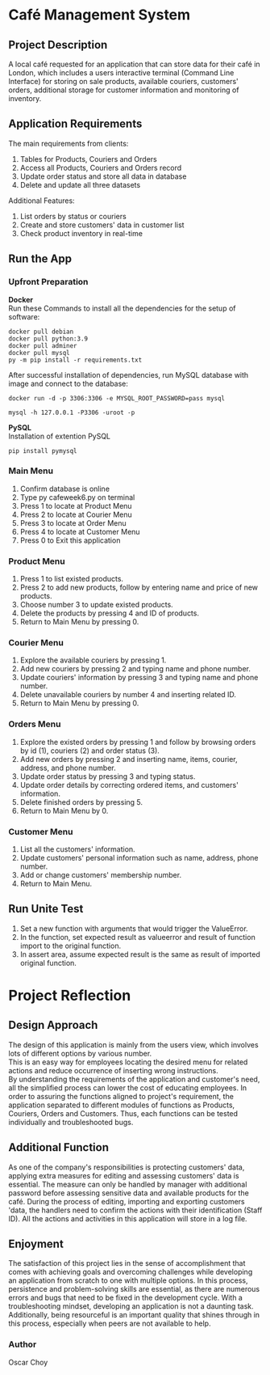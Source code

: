 # Café Management System

## Project Description

A local café requested for an application that can store data for their café in London, which includes a users interactive terminal (Command Line Interface) for storing on sale products, available couriers, customers' orders, additional storage for customer information and monitoring of inventory.

## Application Requirements
The main requirements from clients:
1) Tables for Products, Couriers and Orders
2) Access all Products, Couriers and Orders record
3) Update order status and store all data in database
4) Delete and update all three datasets

Additional Features:
1) List orders by status or couriers
2) Create and store customers' data in customer list
3) Check product inventory in real-time

## Run the App
### Upfront Preparation

**Docker**\
Run these Commands to install all the dependencies for the setup of software:
```docker
docker pull debian
docker pull python:3.9
docker pull adminer
docker pull mysql
py -m pip install -r requirements.txt
```
After successful installation of dependencies, run MySQL database with image and connect to the database:


```docker
docker run -d -p 3306:3306 -e MYSQL_ROOT_PASSWORD=pass mysql

mysql -h 127.0.0.1 -P3306 -uroot -p
```

**PySQL**\
Installation of extention PySQL
```PySQL
pip install pymysql
```

### Main Menu
1) Confirm database is online
2) Type py cafeweek6.py on terminal
3) Press 1 to locate at Product Menu
4) Press 2 to locate at Courier Menu
5) Press 3 to locate at Order Menu
6) Press 4 to locate at Customer Menu
7) Press 0 to Exit this application

### Product Menu
1) Press 1 to list existed products.
2) Press 2 to add new products, follow by entering name and price of new products.
3) Choose number 3 to update existed products.
4) Delete the products by pressing 4 and ID of products.
5) Return to Main Menu by pressing 0.

### Courier Menu
1) Explore the available couriers by pressing 1.
2) Add new couriers by pressing 2 and typing name and phone number.
3) Update couriers' information by pressing 3 and typing name and phone number.
4) Delete unavailable couriers by number 4 and inserting related ID.
5) Return to Main Menu by pressing 0.

### Orders Menu
1) Explore the existed orders by pressing 1 and follow by browsing orders by id (1), couriers (2) and order status (3).
2) Add new orders by pressing 2 and inserting name, items, courier, address, and phone number.
3) Update order status by pressing 3 and typing status.
4) Update order details by correcting ordered items, and customers' information.
5) Delete finished orders by pressing 5.
6) Return to Main Menu by 0.

### Customer Menu
1) List all the customers' information.
2) Update customers' personal information such as name, address, phone number.
3) Add or change customers' membership number.
4) Return to Main Menu.

## Run Unite Test
1) Set a new function with arguments that would trigger the ValueError.
2) In the function, set expected result as valueerror and result of function import to the original function.
3) In assert area, assume expected result is the same as result of imported original function.

# Project Reflection

## Design Approach
The design of this application is mainly from the users view, which involves lots of different options by various number.\
This is an easy way for employees locating the desired menu for related actions and reduce occurrence of inserting wrong instructions.\
By understanding the requirements of the application and customer's need, all the simplified process can lower the cost of educating employees.
In order to assuring the functions aligned to project's requirement, the application separated to different modules of functions as Products, Couriers, Orders and Customers. Thus, each functions can be tested individually and troubleshooted bugs.

## Additional Function
As one of the company's responsibilities is protecting customers' data, applying extra measures for editing and assessing customers' data is essential. The measure can only be handled by manager with additional password before assessing sensitive data and available products for the café.
During the process of editing, importing and exporting customers 'data, the handlers need to confirm the actions with their identification (Staff ID). All the actions and activities in this application will store in a log file.

## Enjoyment
The satisfaction of this project lies in the sense of accomplishment that comes with achieving goals and overcoming challenges while developing an application from scratch to one with multiple options. In this process, persistence and problem-solving skills are essential, as there are numerous errors and bugs that need to be fixed in the development cycle. With a troubleshooting mindset, developing an application is not a daunting task. Additionally, being resourceful is an important quality that shines through in this process, especially when peers are not available to help.

### Author
Oscar Choy